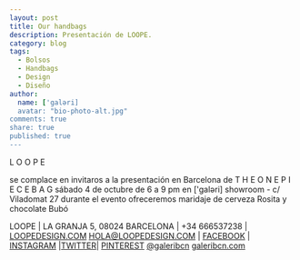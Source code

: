 ```yaml
---
layout: post
title: Our handbags
description: Presentación de LOOPE.
category: blog
tags: 
  - Bolsos
  - Handbags
  - Design
  - Diseño
author: 
  name: ['galəri]
  avatar: "bio-photo-alt.jpg"
comments: true
share: true
published: true
---
```


L O O P E
 
se complace en invitaros a la presentación en Barcelona de
T H E O N E P I E C E B A G
sábado 4 de octubre de 6 a 9 pm en ['galəri] showroom - c/ Viladomat 27
durante el evento ofreceremos maridaje de cerveza Rosita y chocolate Bubó
 
LOOPE | LA GRANJA 5, 08024 BARCELONA | +34 666537238 | [LOOPEDESIGN.COM](http://www.loopedesign.com/)
HOLA@LOOPEDESIGN.COM | [FACEBOOK](https://www.facebook.com/loopedesign) | [INSTAGRAM](http://instagram.com/loopedesign) |[TWITTER](https://twitter.com/loopedesign)| [PINTEREST](http://www.pinterest.com/loopedesign/)
[@galeribcn](http://instagram.com/galeribcn) [galeribcn.com](www.galeribcn.com)
